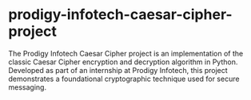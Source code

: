 # prodigy-infotech-caesar-cipher-project
The Prodigy Infotech Caesar Cipher project is an implementation of the classic Caesar Cipher encryption and decryption algorithm in Python. Developed as part of an internship at Prodigy Infotech, this project demonstrates a foundational cryptographic technique used for secure messaging.
